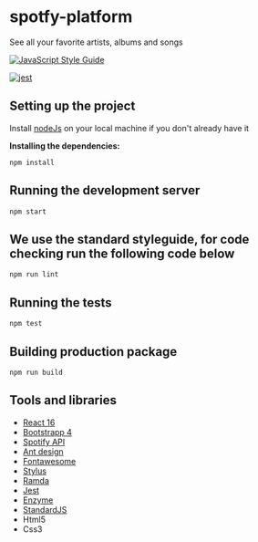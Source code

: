 # spotfy-platform
See all your favorite artists, albums and songs

[![JavaScript Style Guide](https://cdn.rawgit.com/standard/standard/master/badge.svg)](https://github.com/standard/standard)

[![jest](https://facebook.github.io/jest/img/jest-badge.svg)](https://github.com/facebook/jest)

## Setting up the project

Install [nodeJs](http://nodejs.org/en/download/) on your local machine if you don't already have it

**Installing the dependencies:**
```
npm install
```

## Running the development server

```
npm start
```

## We use the standard styleguide, for code checking run the following code below

```
npm run lint
```

## Running the tests

```
npm test
```

## Building production package

```
npm run build
```

## Tools and libraries
 - [React 16](https://reactjs.org/)
 - [Bootstrapp 4](https://getbootstrap.com/docs/4.0)
 - [Spotify API](https://developer.spotify.com/documentation/web-api/)
 - [Ant design](https://ant.design/)
 - [Fontawesome](https://fontawesome.com)
 - [Stylus](http://stylus-lang.com/)
 - [Ramda](https://ramdajs.com)
 - [Jest](https://jestjs.io)
 - [Enzyme](https://airbnb.io/enzyme/)
 - [StandardJS](https://standardjs.com/)
 - Html5
 - Css3